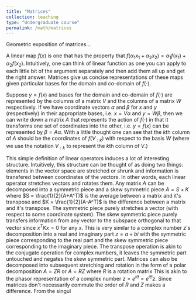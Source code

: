 ```yaml
---
title: "Matrices"
collection: teaching
type: "Undergraduate course"
permalink: /math/matrices
---
```

Geometric exposition of matrices...

A linear map $f(x)$ is one that has the property that $f(\alpha_1 x_1 + \alpha_2 x_2) = \alpha_1f(x_1) + \alpha_2 f(x_2)$.   Intuitively, one can think of linear function as one you can apply to each little bit of the argument separately and then add them all up and get the right answer.   Matrices give us concise representations of these maps given particular bases for the domain and co-domain of $f(\cdot)$.    

Suppose $y=f(x)$ and bases for the domain and co-domain of $f(\cdot)$ are represented by the columns of a matrix $V$ and the columns of a matrix $W$ respectively.   If we have coordinate vectors $\alpha$ and $\beta$ for $x$ and $y$ (respectively) in their appropriate bases, i.e. $x = V \alpha$ and $y = W\beta$, then we can write down a matrix $A$ that represents the action of $f(\cdot)$ in that it transforms one set of coordinates into the other, i.e. $y = f(x)$ can be represented by $\beta = A \alpha$.  With a little thought one can see that the $k$th column of $A$ should be the coordinates of $f(V_{:k})$ with respect to the basis $W$ (where we use the notation $V_{:k}$ to represent the $k$th column of $V$.)  


This simple definition of linear operators induces a lot of interesting structure.  Intuitively, this structure can be thought of as doing two things: elements in the vector space are stretched or shrunk and information is transfered between coordinates of the vectors.  In other words, each linear operator stretches vectors and rotates them.  Any matrix $A$ can be decomposed into a symmetric piece and a skew symmetric piece $A = S+K$ where $S = \frac{1}{2}(A+A^T)$ is the average between a matrix and it's transpose and $K = \frac{1}{2}(A-A^T)$ is the difference between a matrix and it's transpose.  The symmetric piece purely stretches a vector (with respect to some coordinate system).  The skew symmetric piece purely transfers information from any vector to the subspace orthogonal to that vector since $x^TKx = 0$ for any $x$. This is very similar to a complex number $z$'s decomposition into a real and imaginary part $z = a+bi$ with the symmetric piece corresponding to the real part and the skew symmetric piece corresponding to the imaginary piece.  The transpose operation is akin to the conjugate operation for complex numbers, it leaves the symmetric part untouched and negates the skew symmetric part.  Matrices can also be decomposed into subsequent stretching and rotation in the form of a polar decomposition $A = ZR$ or $A = RZ$ where $R$ is a rotation matrix This is akin to the phasor representation of a complex number $z = e^{i\theta} = e^{i\theta}z$.  Since matrices don't necessarily commute the order of $R$ and $Z$ makes a difference.  From the singul   

